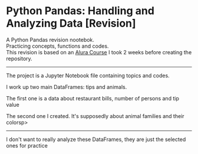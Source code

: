 # Python Pandas: Handling and Analyzing Data [Revision]
A Python Pandas revision nootebok. <br/>
Practicing concepts, functions and codes. <br/>
This revision is based on an <a href=”https://cursos.alura.com.br/course/introducao-python-pandas”>Alura Course</a> I took 2 weeks before creating the repository.
<div>
<hr>
<p>The project is a Jupyter Notebook file containing topics and codes.<p/>
<p>I work up two main DataFrames: tips and animals.<p/>
<p>The first one is a data about restaurant bills, number of persons and tip value<p>
<p>The second one I created. It's supposedly about animal families and their colorsp>
<hr>
<p>I don't want to really analyze these DataFrames, they are just the selected ones for practice<p>
